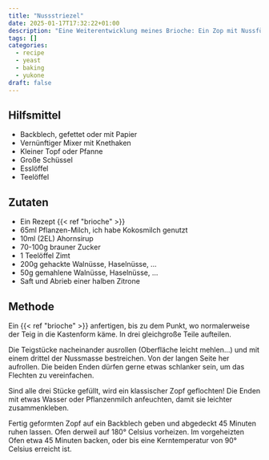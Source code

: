 ```yaml
---
title: "Nussstriezel"
date: 2025-01-17T17:32:22+01:00
description: "Eine Weiterentwicklung meines Brioche: Ein Zop mit Nussfüllung"
tags: []
categories:
  - recipe
  - yeast
  - baking
  - yukone
draft: false
---
```


## Hilfsmittel

- Backblech, gefettet oder mit Papier
- Vernünftiger Mixer mit Knethaken
- Kleiner Topf oder Pfanne
- Große Schüssel
- Esslöffel
- Teelöffel

## Zutaten

- Ein Rezept {{< ref "brioche" >}}
- 65ml Pflanzen-Milch, ich habe Kokosmilch genutzt
- 10ml (2EL) Ahornsirup
- 70-100g brauner Zucker
- 1 Teelöffel Zimt
- 200g gehackte Walnüsse, Haselnüsse, ...
- 50g gemahlene Walnüsse, Haselnüsse, ...
- Saft und Abrieb einer halben Zitrone

## Methode

Ein {{< ref "brioche" >}} anfertigen, bis zu dem Punkt, wo normalerweise der Teig in die Kastenform käme. In drei gleichgroße Teile aufteilen.

Die Teigstücke nacheinander ausrollen (Oberfläche leicht mehlen...) und mit einem drittel der Nussmasse bestreichen. Von der langen Seite her
aufrollen. Die beiden Enden dürfen gerne etwas schlanker sein, um das Flechten zu vereinfachen.

Sind alle drei Stücke gefüllt, wird ein klassischer Zopf geflochten! Die Enden mit etwas Wasser oder Pflanzenmilch anfeuchten, damit sie leichter
zusammenkleben.

Fertig geformten Zopf auf ein Backblech geben und abgedeckt 45 Minuten ruhen lassen. Ofen derweil auf 180° Celsius vorheizen. Im vorgeheizten Ofen
etwa 45 Minuten backen, oder bis eine Kerntemperatur von 90° Celsius erreicht ist.
